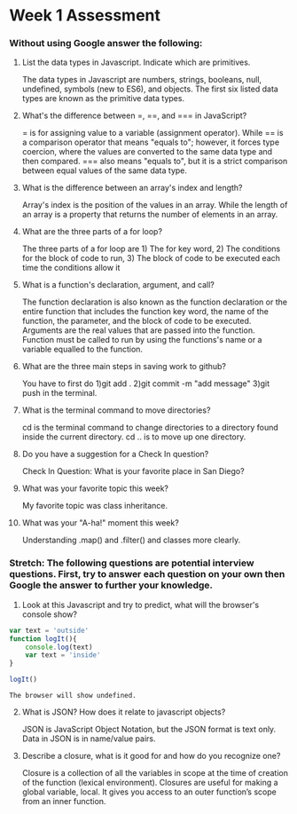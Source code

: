 # Week 1 Assessment

### Without using Google answer the following:

1. List the data types in Javascript. Indicate which are primitives.

    The data types in Javascript are  numbers, strings, booleans, null, undefined, symbols (new to ES6), and objects. The first six listed data types are known as the primitive data types.

2. What's the difference between =, ==, and === in JavaScript?

    = is for assigning value to a variable (assignment operator). While == is a comparison operator that means "equals to"; however, it forces type coercion, where the values are converted to the same data type and then compared.  === also means "equals to", but it is a strict comparison between equal values of the same data type.

3. What is the difference between an array's index and length?

    Array's index is the position of the values in an array. While the length of an array is a property that returns the number of elements in an array.

4. What are the three parts of a for loop?

    The three parts of a for loop are 1) The for key word, 2) The conditions for the block of code to run, 3) The block of code to be executed each time the conditions allow it

5. What is a function's declaration, argument, and call?

    The function declaration is also known as the function declaration or the entire function that includes the function key word, the name of the function, the parameter, and the block of code to be executed. Arguments are the real values that are passed into the function. Function must be called to run by using the functions's name or a variable equalled to the function.

6. What are the three main steps in saving work to github?

    You have to first do 1)git add .
    2)git commit -m "add message"
    3)git push
    in the terminal.

7. What is the terminal command to move directories?

    cd is the terminal command to change directories to a directory found inside the current directory. cd .. is to move up one directory.

8. Do you have a suggestion for a Check In question?

    Check In Question: What is your favorite place in San Diego?

9. What was your favorite topic this week?

    My favorite topic was class inheritance.

10. What was your "A-ha!" moment this week?

    Understanding .map() and .filter() and classes more clearly.

### Stretch: The following questions are potential interview questions. First, try to answer each question on your own then Google the answer to further your knowledge.

1. Look at this Javascript and try to predict, what will the browser's console show?

``` javascript
var text = 'outside'
function logIt(){
    console.log(text)
    var text = 'inside'
}

logIt()
```
    The browser will show undefined.

2. What is JSON? How does it relate to javascript objects?

    JSON is JavaScript Object Notation, but the JSON format is text only. Data in JSON is in name/value pairs.

3. Describe a closure, what is it good for and how do you recognize one?

     Closure is a collection of all the variables in scope at the time of creation of the function (lexical environment). Closures are useful for making a global variable, local. It gives you access to an outer function’s scope from an inner function.
